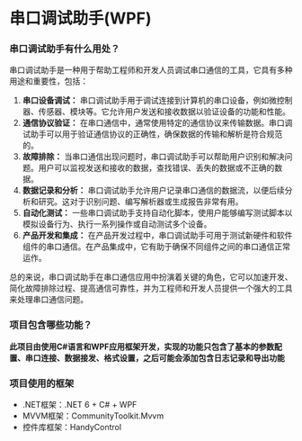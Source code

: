 # 串口调试助手(WPF)
### 串口调试助手有什么用处？

串口调试助手是一种用于帮助工程师和开发人员调试串口通信的工具，它具有多种用途和重要性，包括：

1. **串口设备调试：** 串口调试助手用于调试连接到计算机的串口设备，例如微控制器、传感器、模块等。它允许用户发送和接收数据以验证设备的功能和性能。
2. **通信协议验证：** 在串口通信中，通常使用特定的通信协议来传输数据。串口调试助手可以用于验证通信协议的正确性，确保数据的传输和解析是符合规范的。
3. **故障排除：** 当串口通信出现问题时，串口调试助手可以帮助用户识别和解决问题。用户可以监视发送和接收的数据，查找错误、丢失的数据或不正确的数据。
4. **数据记录和分析：** 串口调试助手允许用户记录串口通信的数据流，以便后续分析和研究。这对于识别问题、编写解析器或生成报告非常有用。
5. **自动化测试：** 一些串口调试助手支持自动化脚本，使用户能够编写测试脚本以模拟设备行为、执行一系列操作或自动测试多个设备。
6. **产品开发和集成：** 在产品开发过程中，串口调试助手可用于测试新硬件和软件组件的串口通信。在产品集成中，它有助于确保不同组件之间的串口通信正常运作。

总的来说，串口调试助手在串口通信应用中扮演着关键的角色，它可以加速开发、简化故障排除过程、提高通信可靠性，并为工程师和开发人员提供一个强大的工具来处理串口通信问题。

### 项目包含哪些功能？

**此项目由使用C#语言和WPF应用框架开发，实现的功能只包含了基本的参数配置、串口连接、数据接发、格式设置，之后可能会添加包含日志记录和导出功能**

### 项目使用的框架

+ .NET框架：.NET 6 + C# + WPF
+ MVVM框架：CommunityToolkit.Mvvm
+ 控件库框架：HandyControl
